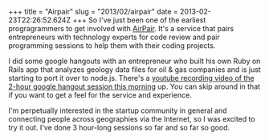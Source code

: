 +++
title = "Airpair"
slug = "2013/02/airpair"
date = 2013-02-23T22:26:52.624Z
+++
So I've just been one of the earliest progragrammers to get involved with [AirPair](http://codereview.airpair.co/). It's a service that pairs entrepreneurs with technology experts for code review and pair programming sessions to help them with their coding projects.

I did some google hangouts with an entrepreneur who built his own Ruby on Rails app that analyzes geology data files for oil & gas companies and is just starting to port it over to node.js. There's a [youtube recording video of the 2-hour google hangout session this morning](https://www.youtube.com/channel/UCOwZvL29sSlUAj6c2i_f53A?v=gdi9xDKZ5qg) up. You can skip around in that if you want to get a feel for the service and experience.

I'm perpetually interested in the startup community in general and connecting people across geographies via the Internet, so I was excited to try it out. I've done 3 hour-long sessions so far and so far so good.
